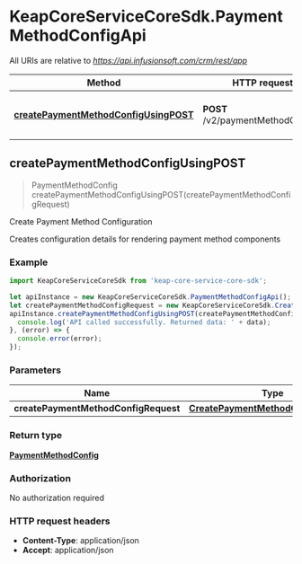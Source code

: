 # KeapCoreServiceCoreSdk.PaymentMethodConfigApi

All URIs are relative to *https://api.infusionsoft.com/crm/rest/app*

Method | HTTP request | Description
------------- | ------------- | -------------
[**createPaymentMethodConfigUsingPOST**](PaymentMethodConfigApi.md#createPaymentMethodConfigUsingPOST) | **POST** /v2/paymentMethodConfigs | Create Payment Method Configuration



## createPaymentMethodConfigUsingPOST

> PaymentMethodConfig createPaymentMethodConfigUsingPOST(createPaymentMethodConfigRequest)

Create Payment Method Configuration

Creates configuration details for rendering payment method components

### Example

```javascript
import KeapCoreServiceCoreSdk from 'keap-core-service-core-sdk';

let apiInstance = new KeapCoreServiceCoreSdk.PaymentMethodConfigApi();
let createPaymentMethodConfigRequest = new KeapCoreServiceCoreSdk.CreatePaymentMethodConfigRequest(); // CreatePaymentMethodConfigRequest | request
apiInstance.createPaymentMethodConfigUsingPOST(createPaymentMethodConfigRequest).then((data) => {
  console.log('API called successfully. Returned data: ' + data);
}, (error) => {
  console.error(error);
});

```

### Parameters


Name | Type | Description  | Notes
------------- | ------------- | ------------- | -------------
 **createPaymentMethodConfigRequest** | [**CreatePaymentMethodConfigRequest**](CreatePaymentMethodConfigRequest.md)| request | 

### Return type

[**PaymentMethodConfig**](PaymentMethodConfig.md)

### Authorization

No authorization required

### HTTP request headers

- **Content-Type**: application/json
- **Accept**: application/json

